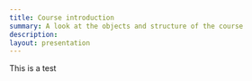 ```yaml
---
title: Course introduction
summary: A look at the objects and structure of the course
description:
layout: presentation
---
```


This is a test
